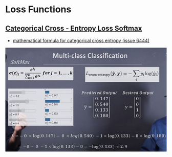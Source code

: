 # Loss Functions

## [Categorical Cross - Entropy Loss Softmax](https://www.youtube.com/watch?v=bLb_Kp5Q9cw)<br>
* [mathematical formula for categorical cross entropy (issue 6444)](https://github.com/keras-team/keras/issues/6444)

![MultiClassCalssification_Loss_CatCrossEntropy.JPG](MultiClassCalssification_Loss_CatCrossEntropy.JPG)



